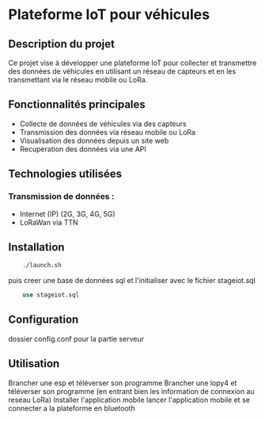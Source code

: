 # Plateforme IoT pour véhicules

## Description du projet
Ce projet vise à développer une plateforme IoT pour collecter et transmettre des données de véhicules en utilisant un réseau de capteurs et en les transmettant via le réseau mobile ou LoRa.

## Fonctionnalités principales
- Collecte de données de véhicules via des capteurs
- Transmission des données via réseau mobile ou LoRa
- Visualisation des données depuis un site web
- Recuperation des données via une API

## Technologies utilisées
### Transmission de données : 
- Internet (IP) (2G, 3G, 4G, 5G)
- LoRaWan via TTN

## Installation
```bash
    ./launch.sh
```
puis creer une base de données sql et l'initialiser avec le fichier stageiot.sql
```sql
    use stageiot.sql
```
## Configuration
dossier config.conf pour la partie serveur

## Utilisation
Brancher une esp et téléverser son programme 
Brancher une lopy4 et téléverser son programme (en entrant bien les information de connexion au reseau LoRa)
Installer l'application mobile
lancer l'application mobile et se connecter a la plateforme en bluetooth
